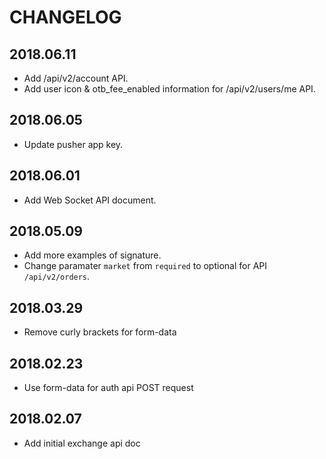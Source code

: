 # CHANGELOG

## 2018.06.11

* Add /api/v2/account API.
* Add user icon & otb_fee_enabled information for /api/v2/users/me API.

## 2018.06.05

* Update pusher app key.

## 2018.06.01

* Add Web Socket API document.

## 2018.05.09

* Add more examples of signature.
* Change paramater `market` from `required` to optional for API `/api/v2/orders`.

## 2018.03.29

* Remove curly brackets for form-data

## 2018.02.23

* Use form-data for auth api POST request

## 2018.02.07

* Add initial exchange api doc
